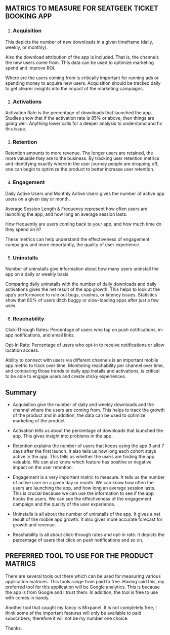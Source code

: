 ## MATRICS TO MEASURE FOR SEATGEEK TICKET BOOKING APP

1.	### Acquisition

This depicts the number of new downloads in a given timeframe (daily, weekly, or monthly).

Also the download attribution of the app is included. That is, the channels the new users come from. This data can be used to optimize marketing spend and improve ROI.

Where are the users coming from is critically important for running ads or spending money to acquire new users. Acquisition should be tracked daily to get clearer insights into the impact of the marketing campaigns.

2.	### Activations

Activation Rate is the percentage of downloads that launched the app. Studies show that if the activation rate is 85% or above, then things are going well. Anything lower calls for a deeper analysis to understand and fix this issue.

3.	### Retention

Retention amounts to more revenue. The longer users are retained, the more valuable they are to the business. By tracking user retention metrics and identifying exactly where in the user journey people are dropping off, one can begin to optimize the product to better increase user retention.

4.	### Engagement

Daily Active Users and Monthly Active Users gives the number of active app users on a given day or month.

Average Session Length & Frequency represent how often users are launching the app, and how long an average session lasts.

How frequently are users coming back to your app, and how much time do they spend on it?

These metrics can help understand the effectiveness of engagement campaigns and more importantly, the quality of user experience.

5.	### Uninstalls

Number of uninstalls give information about how many users uninstall the app on a daily or weekly basis

Comparing daily uninstalls with the number of daily downloads and daily activations gives the net result of the app growth. This helps to look at the app’s performance to rule out bugs, crashes, or latency issues. Statistics show that 80% of users ditch buggy or slow-loading apps after just a few uses.
 
6.	### Reachability

Click-Through Rates: Percentage of users who tap on push notifications, in-app notifications, and email links.

Opt-In Rate: Percentage of users who opt-in to receive notifications or allow location access.

Ability to connect with users via different channels is an important mobile app metric to track over time. Monitoring reachability per channel over time, and comparing those trends to daily app installs and activations, is critical to be able to engage users and create sticky experiences.

## Summary
* Acquisition give the number of daily and weekly downloads and the channel where the users are coming from. This helps to track the growth of the product and in addition, the data can be used to optimize marketing of the product.

* Activation tells us about the percentage of downloads that launched the app. This gives insight into problems in the app.

* Retention explains the number of users that keeps using the app 3 and 7 days after the first launch. It also tells us how long each cohort stays active in the app. This tells us whether the users are finding the app valuable. We can also know which feature has positive or negative impact on the user retention.

* Engagement is a very important matric to measure. It tells us the number of active user on a given day or month. We can know how often the users are launching the app, and how long an average session lasts. This is crucial because we can use the information to see if the app hooks the users. We can see the effectiveness of the engagement campaign and the quality of the user experience. 

* Uninstalls is all about the number of uninstalls of the app. It gives a net result of the mobile app growth. It also gives more accurate forecast for growth and revenue.

* Reachability is all about click-through rates and opt-in rate. It depicts the percentage of users that click on push notifications and so on.



## PREFERRED TOOL TO USE FOR THE PRODUCT MATRICS

There are several tools out there which can be used for measuring various application matrices. This tools range from paid to free. Having said this, my preferred tool for this application will be Google analytics. This is because the app is from Google and I trust them. In addition, the tool is free to use with comes in handy. 

Another tool that caught my fancy is Mixpanel. It is not completely free, I think some of the important features will only be available to paid subscribers; therefore it will not be my number one choice.

Thanks.
